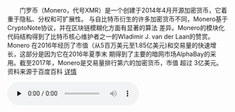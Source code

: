 &ensp;&ensp;&ensp;&ensp;门罗币（Monero，代号XMR）是一个创建于2014年4月开源加密货币，它着重于隐私、分权和可扩展性。
与自比特币衍生的许多加密货币不同，Monero基于CryptoNote协议，并在区块链模糊化方面有显著的算法
差异。Monero的模块化代码结构得到了比特币核心维护者之一的Wladimir J. van der Laan的赞赏。Monero
在2016年经历了市值（从5百万美元至1.85亿美元)和交易量的快速增长，这部分是因为它在2016年夏季末
期得到了主要的暗网市场AlphaBay的采用。截至2017年，Monero是交易量排行第六的加密货币，市值 超过
3亿美元。资料来源于百度百科 [详情](https://baike.baidu.com/item/%E9%97%A8%E7%BD%97%E5%B8%81/22414743?fr=aladdin)

<audio id="audio" controls="" preload="none">
<source id="mp4" src="http://player.bilibili.com/player.html?aid=19985303&cid=36001813&page=75">
</audio>

